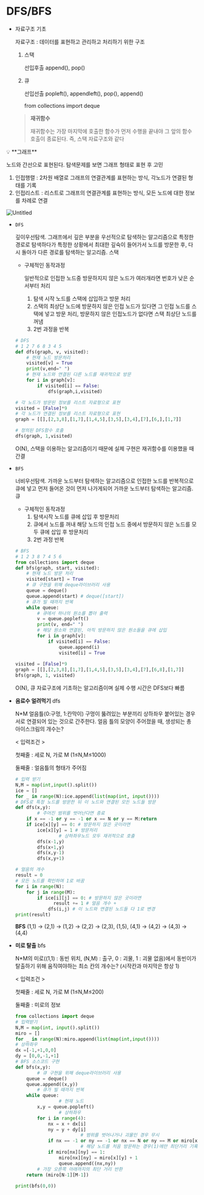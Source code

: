 # DFS/BFS

- 자료구조 기초
    
    자료구조 : 데이터를 표현하고 관리하고 처리하기 위한 구조
    
    1. 스택
        
        선입후출 append(), pop()
        
    2. 큐
        
        선입선출 popleft(), appendleft(), pop(), append()
        
        from collections import deque
        
    
    > **재귀함수**
    > 
    > 
    > 재귀함수는 가장 마지막에 호출한 함수가 먼저 수행을 끝내야 그 앞의 함수 호출이 종료된다. 즉, 스택 자료구조와 같다
    > 

<aside>
💡 **그래프**

노드와 간선으로 표현된다. 탐색문제를 보면 그래프 형태로 표현 후 고민

1. 인접행렬 : 2차원 배열로 그래프의 연결관계를 표현하는 방식, 각노드가 연결된 형태를 기록
2. 인접리스트 : 리스트로 그래프의 연결관계를 표현하는 방식, 모든 노드에 대한 정보를 차례로 연결
</aside>

![Untitled](DFS%20BFS%20c177b842be1c499299e7040cbb8af876/Untitled.jpeg)

- `DFS`
    
    깊이우선탐색. 그래프에서 깊은 부분을 우선적으로 탐색하는 알고리즘으로 특정한 경로로 탐색하다가 특정한 상황에서 최대한 깊숙이 들어가서 노드를 방문한 후, 다시 돌아가 다른 경로를 탐색하는 알고리즘. 스택
    
    - 구체적인 동작과정
        
        일반적으로 인접한 노드중 방문하지지 않은 노드가 여러개라면 번호가 낮은 순서부터 처리
        
        1. 탐색 시작 노드를 스택에 삽입하고 방문 처리
        2. 스택의 최상단 노드에 방문하지 않은 인접 노드가 있다면 그 인접 노드를 스택에 넣고 방문 처리, 방문하지 않은 인접노드가 없다면 스택 최상단 노드를 꺼냄
        3. 2번 과정을 반복
    
    ```python
    # DFS
    # 1 2 7 6 8 3 4 5
    def dfs(graph, v, visited):
    	# 현재 노드 방문처리
    	visited[v] = True
    	print(v,end=" ")
    	# 현재 노드와 연결된 다른 노드를 재귀적으로 방문
    	for i in graph[v]:
    		if visited[i] == False:
    			dfs(graph,i,visited)
    
    # 각 노드가 방문된 정보를 리스트 자료형으로 표현
    visited = [False]*9
    # 각 노드가 연결된 정보를 리스트 자료형으로 표현
    graph = [[],[2,3,8],[1,7],[1,4,5],[3,5],[3,4],[7],[6,],[1,7]]
    
    # 정의된 DFS함수 호출
    dfs(graph, 1,visited)
    ```
    
    O(N), 스택을 이용하는 알고리즘이기 때문에 실제 구현은 재귀함수를 이용했을 때 간결
    
- `BFS`
    
    너비우선탐색. 가까운 노드부터 탐색하는 알고리즘으로 인접한 노드를 반복적으로 큐에 넣고 먼저 들어온 것이 먼저 나가게되어 가까운 노드부터 탐색하는 알고리즘. 큐
    
    - 구체적인 동작과정
        1. 탐색시작 노드를 큐에 삽입 후 방문처리
        2. 큐에서 노드를 꺼내 해당 노드의 인접 노드 중에서 방문하지 않은 노드를 모두 큐에 삽입 후 방문처리
        3. 2번 과정 반복
    
    ```python
    # BFS
    # 1 2 3 8 7 4 5 6
    from collections import deque
    def bfs(graph, start, visited):
    	# 현재 노드 방문 처리
    	visited[start] = True
    	# 큐 구현을 위해 deque라이브러리 사용
    	queue = deque()
    	queue.append(start) # deque([start])
    	# 큐가 빌 때까지 반복
    	while queue:
    		# 큐에서 하나의 원소를 뽑아 출력
    		v = queue.popleft()
    		print(v, end=" ")
    		# 해당 원소와 연결된, 아직 방문하지 않은 원소들을 큐에 삽입
    		for i in graph[v]:
    			if visited[i] == False:
    				queue.append(i)
    				visited[i] = True
    				
    visited = [False]*9
    graph = [[],[2,3,8],[1,7],[1,4,5],[3,5],[3,4],[7],[6,8],[1,7]]
    bfs(graph, 1, visited)
    ```
    
    O(N), 큐 자료구조에 기초하는 알고리즘이며 실제 수행 시간은 DFS보다 빠름
    
- **음료수 얼려먹기** dfs
    
    N*M 얼음틀(0:구멍, 1:칸막이) 구멍이 뚫려있는 부분끼리 상하좌우 붙어있는 경우 서로 연결되어 있는 것으로 간주한다. 얼음 틀의 모양이 주어졌을 때, 생성되는 총 아이스크림의 개수는?
    
    < 입력조건 >
    
    첫째줄 : 세로 N, 가로 M (1≤N,M≤1000)
    
    둘째줄 : 얼음틀의 형태가 주어짐
    
    ```python
    # 입력 받기
    N,M = map(int,input().split())
    ice = []
    for _ in range(N):ice.append(list(map(int, input())))
    # DFS로 특정 노드를 방문한 뒤 이 노드와 연결된 모든 노드들 방문
    def dfs(x,y):
    		# 주어진 범위를 벗어난다면 종료
        if x == -1 or y == -1 or x == N or y == M:return
        if ice[x][y] == 0: # 방문하지 않은 곳이라면
            ice[x][y] = 1 # 방문처리
    				# 상하좌우노드 모두 재귀적으로 호출 
            dfs(x-1,y)
            dfs(x+1,y)
            dfs(x,y-1)
            dfs(x,y+1)
    
    # 얼음의 개수
    result = 0
    # 모든 노드를 확인하며 1로 바꿈
    for i in range(N):
        for j in range(M):
            if ice[i][j] == 0: # 방문하지 않은 곳이라면
    	          result += 1 # 얼음 개수 +
                dfs(i,j) # 이 노드와 연결된 노드들 다 1로 변경
    print(result)
    ```
    
    **BFS** (1,1) → (2,1) → (1,2) → (2,2) → (2,3), (1,5), (4,1) → (4,2) → (4,3) → (4,4)
    
- **미로 탈출** bfs
    
    N*M의 미로((1,1) : 동빈 위치, (N,M) : 출구, 0 : 괴물, 1 : 괴물 없음)에서 동빈이가 탈출하기 위해 움직여야하는 최소 칸의 개수는? (시작칸과 마지막은 항상 1)
    
    < 입력조건 >
    
    첫째줄 :  세로 N, 가로 M (1≤N,M≤200)
    
    둘째줄 : 미로의 정보
    
    ```python
    from collections import deque
    # 입력받기
    N,M = map(int, input().split())
    miro = []
    for _ in range(N):miro.append(list(map(int,input())))
    # 상하좌우
    dx =[-1,+1,0,0]
    dy = [0,0,-1,+1]
    # BFS 소스코드 구현
    def bfs(x,y):
    		# 큐 구현을 위해 deque라이브러리 사용
        queue = deque()
        queue.append((x,y))
    		# 큐가 빌 때까지 반복
        while queue:
    				# 현재 노드
            x,y = queue.popleft()
    				# 상하좌우
            for i in range(4):
                nx = x + dx[i]
                ny = y + dy[i]
    						# 범위를 벗어나거나 괴물인 경우 무시
                if nx == -1 or ny == -1 or nx == N or ny == M or miro[x][y] == 0:continue
    						# 해당 노드를 처음 방문하는 경우(1)에만 최단거리 기록
                if miro[nx][ny] == 1:
                    miro[nx][ny] = miro[x][y] + 1
                    queue.append((nx,ny))
    		# 가장 오른쪽 아래까지의 최단 거리 반환
        return (miro[N-1][M-1])
        
    print(bfs(0,0))
    ```